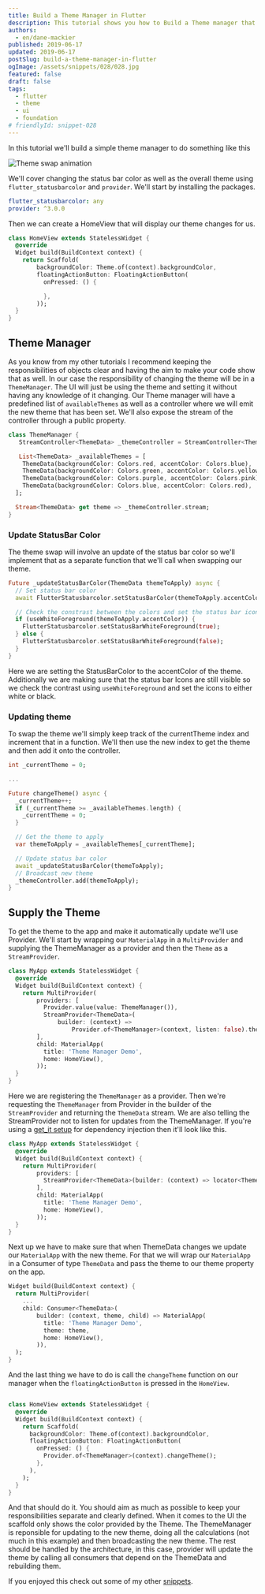 ```yaml
---
title: Build a Theme Manager in Flutter
description: This tutorial shows you how to Build a Theme manager that changes the status bar color in Flutter and more.
authors:
  - en/dane-mackier
published: 2019-06-17
updated: 2019-06-17
postSlug: build-a-theme-manager-in-flutter
ogImage: /assets/snippets/028/028.jpg
featured: false
draft: false
tags:
  - flutter
  - theme
  - ui
  - foundation
# friendlyId: snippet-028
---
```


In this tutorial we'll build a simple theme manager to do something like this

![Theme swap animation](/assets/snippets/028/theme-swap.gif)

We'll cover changing the status bar color as well as the overall theme using `flutter_statusbarcolor` and `provider`. We'll start by installing the packages.

```yaml
flutter_statusbarcolor: any
provider: ^3.0.0
```

Then we can create a HomeView that will display our theme changes for us.

```dart
class HomeView extends StatelessWidget {
  @override
  Widget build(BuildContext context) {
    return Scaffold(
        backgroundColor: Theme.of(context).backgroundColor,
        floatingActionButton: FloatingActionButton(
          onPressed: () {

          },
        ));
  }
}
```

## Theme Manager

As you know from my other tutorials I recommend keeping the responsibilities of objects clear and having the aim to make your code show that as well. In our case the responsibility of changing the theme will be in a `ThemeManager`. The UI will just be using the theme and setting it without having any knowledge of it changing. Our Theme manager will have a predefined list of `availableThemes` as well as a controller where we will emit the new theme that has been set. We'll also expose the stream of the controller through a public property.

```dart
class ThemeManager {
   StreamController<ThemeData> _themeController = StreamController<ThemeData>();

   List<ThemeData> _availableThemes = [
    ThemeData(backgroundColor: Colors.red, accentColor: Colors.blue),
    ThemeData(backgroundColor: Colors.green, accentColor: Colors.yellow),
    ThemeData(backgroundColor: Colors.purple, accentColor: Colors.pink),
    ThemeData(backgroundColor: Colors.blue, accentColor: Colors.red),
  ];

  Stream<ThemeData> get theme => _themeController.stream;
}
```

### Update StatusBar Color

The theme swap will involve an update of the status bar color so we'll implement that as a separate function that we'll call when swapping our theme.

```dart
Future _updateStatusBarColor(ThemeData themeToApply) async {
  // Set status bar color
  await FlutterStatusbarcolor.setStatusBarColor(themeToApply.accentColor);

  // Check the constrast between the colors and set the status bar icons colors to white or dark
  if (useWhiteForeground(themeToApply.accentColor)) {
    FlutterStatusbarcolor.setStatusBarWhiteForeground(true);
  } else {
    FlutterStatusbarcolor.setStatusBarWhiteForeground(false);
  }
}
```

Here we are setting the StatusBarColor to the accentColor of the theme. Additionally we are making sure that the status bar Icons are still visible so we check the contrast using `useWhiteForeground` and set the icons to either white or black.

### Updating theme

To swap the theme we'll simply keep track of the currentTheme index and increment that in a function. We'll then use the new index to get the theme and then add it onto the controller.

```dart
int _currentTheme = 0;

...

Future changeTheme() async {
  _currentTheme++;
  if (_currentTheme >= _availableThemes.length) {
    _currentTheme = 0;
  }

  // Get the theme to apply
  var themeToApply = _availableThemes[_currentTheme];

  // Update status bar color
  await _updateStatusBarColor(themeToApply);
  // Broadcast new theme
  _themeController.add(themeToApply);
}
```

## Supply the Theme

To get the theme to the app and make it automatically update we'll use Provider. We'll start by wrapping our `MaterialApp` in a `MultiProvider` and supplying the ThemeManager as a provider and then the `Theme` as a `StreamProvider`.

```dart
class MyApp extends StatelessWidget {
  @override
  Widget build(BuildContext context) {
    return MultiProvider(
        providers: [
          Provider.value(value: ThemeManager()),
          StreamProvider<ThemeData>(
              builder: (context) =>
                  Provider.of<ThemeManager>(context, listen: false).theme)
        ],
        child: MaterialApp(
          title: 'Theme Manager Demo',
          home: HomeView(),
        ));
  }
}
```

Here we are registering the `ThemeManager` as a provider. Then we're requesting the `ThemeManager` from Provider in the builder of the `StreamProvider` and returning the `ThemeData` stream. We are also telling the StreamProvider not to listen for updates from the ThemeManager. If you're using a [get_it setup](/snippet/dependency-injection-in-flutter) for dependency injection then it'll look like this.

```dart
class MyApp extends StatelessWidget {
  @override
  Widget build(BuildContext context) {
    return MultiProvider(
        providers: [
          StreamProvider<ThemeData>(builder: (context) => locator<ThemeManager>().theme)
        ],
        child: MaterialApp(
          title: 'Theme Manager Demo',
          home: HomeView(),
        ));
  }
}
```

Next up we have to make sure that when ThemeData changes we update our `MaterialApp` with the new theme. For that we will wrap our `MaterialApp` in a Consumer of type `ThemeData` and pass the theme to our theme property on the app.

```dart
Widget build(BuildContext context) {
  return MultiProvider(
    ...
    child: Consumer<ThemeData>(
        builder: (context, theme, child) => MaterialApp(
          title: 'Theme Manager Demo',
          theme: theme,
          home: HomeView(),
        )),
  );
}
```

And the last thing we have to do is call the `changeTheme` function on our manager when the `floatingActionButton` is pressed in the `HomeView`.

```dart

class HomeView extends StatelessWidget {
  @override
  Widget build(BuildContext context) {
    return Scaffold(
      backgroundColor: Theme.of(context).backgroundColor,
      floatingActionButton: FloatingActionButton(
        onPressed: () {
          Provider.of<ThemeManager>(context).changeTheme();
        },
      ),
    );
  }
}
```

And that should do it. You should aim as much as possible to keep your responsibilities separate and clearly defined. When it comes to the UI the scaffold only shows the color provided by the Theme. The ThemeManager is reponsible for updating to the new theme, doing all the calculations (not much in this example) and then broadcasting the new theme. The rest should be handled by the architecture, in this case, provider will update the theme by calling all consumers that depend on the ThemeData and rebuilding them.

If you enjoyed this check out some of my other [snippets](/snippets).
